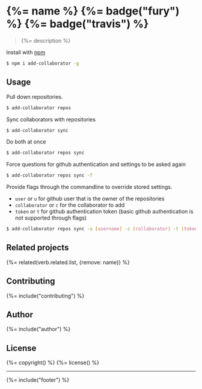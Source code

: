 # {%= name %} {%= badge("fury") %} {%= badge("travis") %}

> {%= description %}

Install with [npm](https://www.npmjs.com/)

```sh
$ npm i add-collaborator -g
```

## Usage

Pull down repositories.

```sh
$ add-collaborator repos
```

Sync collaborators with repositories

```sh
$ add-collaborator sync
```

Do both at once

```sh
$ add-collaborator repos sync
```

Force questions for github authentication and settings to be asked again

```sh
$ add-collaborator repos sync -f
```

Provide flags through the commandline to override stored settings.

 - `user` or `u` for github user that is the owner of the repositories
 - `collaborator` or `c` for the collaborator to add
 - `token` or `t` for github authentication token (basic github authentication is not supported through flags)

```sh
$ add-collaborator repos sync -u [username] -c [collaborator] -t [token]
```

## Related projects
<!-- add an array of related projects, then un-escape the helper -->
{%= related(verb.related.list, {remove: name}) %}

## Contributing
{%= include("contributing") %}

## Author
{%= include("author") %}

## License
{%= copyright() %}
{%= license() %}

***

{%= include("footer") %}
